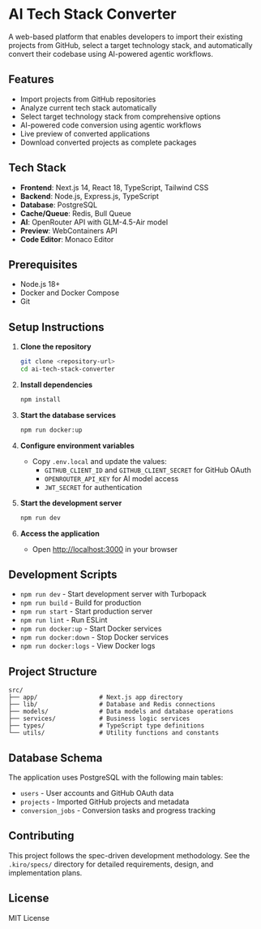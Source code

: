 # AI Tech Stack Converter

A web-based platform that enables developers to import their existing projects from GitHub, select a target technology stack, and automatically convert their codebase using AI-powered agentic workflows.

## Features

- Import projects from GitHub repositories
- Analyze current tech stack automatically
- Select target technology stack from comprehensive options
- AI-powered code conversion using agentic workflows
- Live preview of converted applications
- Download converted projects as complete packages

## Tech Stack

- **Frontend**: Next.js 14, React 18, TypeScript, Tailwind CSS
- **Backend**: Node.js, Express.js, TypeScript
- **Database**: PostgreSQL
- **Cache/Queue**: Redis, Bull Queue
- **AI**: OpenRouter API with GLM-4.5-Air model
- **Preview**: WebContainers API
- **Code Editor**: Monaco Editor

## Prerequisites

- Node.js 18+ 
- Docker and Docker Compose
- Git

## Setup Instructions

1. **Clone the repository**
   ```bash
   git clone <repository-url>
   cd ai-tech-stack-converter
   ```

2. **Install dependencies**
   ```bash
   npm install
   ```

3. **Start the database services**
   ```bash
   npm run docker:up
   ```

4. **Configure environment variables**
   - Copy `.env.local` and update the values:
     - `GITHUB_CLIENT_ID` and `GITHUB_CLIENT_SECRET` for GitHub OAuth
     - `OPENROUTER_API_KEY` for AI model access
     - `JWT_SECRET` for authentication

5. **Start the development server**
   ```bash
   npm run dev
   ```

6. **Access the application**
   - Open [http://localhost:3000](http://localhost:3000) in your browser

## Development Scripts

- `npm run dev` - Start development server with Turbopack
- `npm run build` - Build for production
- `npm run start` - Start production server
- `npm run lint` - Run ESLint
- `npm run docker:up` - Start Docker services
- `npm run docker:down` - Stop Docker services
- `npm run docker:logs` - View Docker logs

## Project Structure

```
src/
├── app/                 # Next.js app directory
├── lib/                 # Database and Redis connections
├── models/              # Data models and database operations
├── services/            # Business logic services
├── types/               # TypeScript type definitions
└── utils/               # Utility functions and constants
```

## Database Schema

The application uses PostgreSQL with the following main tables:
- `users` - User accounts and GitHub OAuth data
- `projects` - Imported GitHub projects and metadata
- `conversion_jobs` - Conversion tasks and progress tracking

## Contributing

This project follows the spec-driven development methodology. See the `.kiro/specs/` directory for detailed requirements, design, and implementation plans.

## License

MIT License